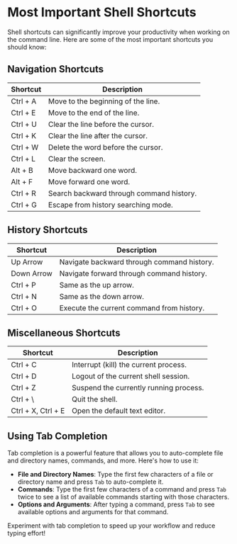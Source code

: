 # Most Important Shell Shortcuts

Shell shortcuts can significantly improve your productivity when working on the command line. Here are some of the most important shortcuts you should know:

## Navigation Shortcuts

| Shortcut         | Description                                 |
|------------------|---------------------------------------------|
| Ctrl + A         | Move to the beginning of the line.          |
| Ctrl + E         | Move to the end of the line.                |
| Ctrl + U         | Clear the line before the cursor.           |
| Ctrl + K         | Clear the line after the cursor.            |
| Ctrl + W         | Delete the word before the cursor.          |
| Ctrl + L         | Clear the screen.                           |
| Alt + B          | Move backward one word.                     |
| Alt + F          | Move forward one word.                      |
| Ctrl + R         | Search backward through command history.    |
| Ctrl + G         | Escape from history searching mode.         |

## History Shortcuts

| Shortcut         | Description                                 |
|------------------|---------------------------------------------|
| Up Arrow         | Navigate backward through command history.  |
| Down Arrow       | Navigate forward through command history.   |
| Ctrl + P         | Same as the up arrow.                       |
| Ctrl + N         | Same as the down arrow.                     |
| Ctrl + O         | Execute the current command from history.   |

## Miscellaneous Shortcuts

| Shortcut         | Description                                 |
|------------------|---------------------------------------------|
| Ctrl + C         | Interrupt (kill) the current process.       |
| Ctrl + D         | Logout of the current shell session.        |
| Ctrl + Z         | Suspend the currently running process.     |
| Ctrl + \         | Quit the shell.                             |
| Ctrl + X, Ctrl + E | Open the default text editor.             |

## Using Tab Completion

Tab completion is a powerful feature that allows you to auto-complete file and directory names, commands, and more. Here's how to use it:

- **File and Directory Names**: Type the first few characters of a file or directory name and press `Tab` to auto-complete it.
- **Commands**: Type the first few characters of a command and press `Tab` twice to see a list of available commands starting with those characters.
- **Options and Arguments**: After typing a command, press `Tab` to see available options and arguments for that command.

Experiment with tab completion to speed up your workflow and reduce typing effort!
